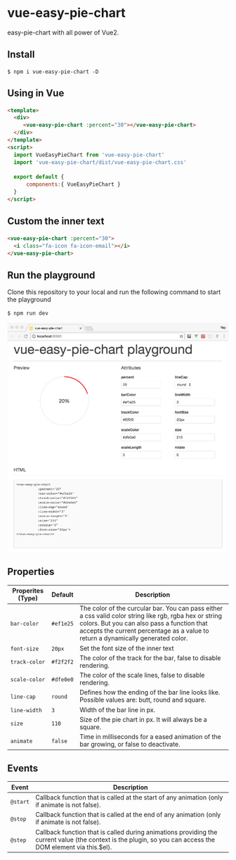 # vue-easy-pie-chart

easy-pie-chart with all power of Vue2.

## Install

```
$ npm i vue-easy-pie-chart -D
```

## Using in Vue

```html
<template>
  <div>
     <vue-easy-pie-chart :percent="30"></vue-easy-pie-chart>
  </div>
</template>
<script>
  import VueEasyPieChart from 'vue-easy-pie-chart'
  import 'vue-easy-pie-chart/dist/vue-easy-pie-chart.css'
  
  export default {
      components:{ VueEasyPieChart }
  }
</script>
```


## Custom the inner text

```html
<vue-easy-pie-chart :percent="30">
  <i class="fa-icon fa-icon-email"></i>
</vue-easy-pie-chart>
```


## Run the playground

Clone this repository to your local and run the following command to start the playground 

```
$ npm run dev
```
  
  
![Playground](playground.png)

## Properties

Properites (Type) | Default | Description
------------------|---------|------------
`bar-color`| `#ef1e25` | The color of the curcular bar. You can pass either a css valid color string like rgb, rgba hex or string colors. But you can also pass a function that accepts the current percentage as a value to return a dynamically generated color.
`font-size` | `20px`| Set the font size of the inner text
`track-color` | `#f2f2f2` | The color of the track for the bar, false to disable rendering.
`scale-color` | `#dfe0e0` | The color of the scale lines, false to disable rendering.
`line-cap` | `round` | Defines how the ending of the bar line looks like. Possible values are: butt, round and square.
`line-width` | `3` | Width of the bar line in px.
`size`| `110` | Size of the pie chart in px. It will always be a square.
`animate`|`false`|Time in milliseconds for a eased animation of the bar growing, or false to deactivate.

## Events

Event | Description
------|------------
`@start`| Callback function that is called at the start of any animation (only if animate is not false).
`@stop`| Callback function that is called at the end of any animation (only if animate is not false).
`@step`| Callback function that is called during animations providing the current value (the context is the plugin, so you can access the DOM element via this.$el).
